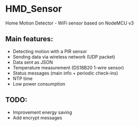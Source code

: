 # HMD_Sensor
Home Motion Detector - WiFi sensor based on NodeMCU v3

Main features:
---
- Detecting motion with a PIR sensor
- Sending data via wireless network (UDP packet)
- Data sent as JSON
- Temperature measurement (DS18B20 1-wire sensor)
- Status messages (main info + periodic check-ins)
- NTP time
- Low power consumption

TODO:
---
- Improvement energy saving
- Add encrypt messages
